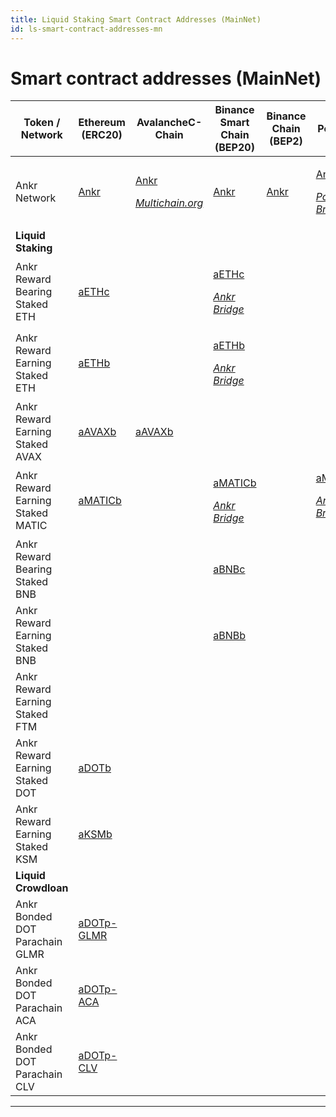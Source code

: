 ```yaml
---
title: Liquid Staking Smart Contract Addresses (MainNet)
id: ls-smart-contract-addresses-mn
---
```


# Smart contract addresses (MainNet)

| Token / Network  | Ethereum (ERC20) |AvalancheC-Chain | Binance Smart Chain (BEP20) | Binance Chain (BEP2) | Polygon  | Fantom  |
| -------------------------------- | -------------------------------------------------------------------------------------------- | ---------------------------------------------------------------------------------------------------------------------------------------------------------------------------------------------- | ----------------------------------------------------------------------------------------------------------------------------------- | --------------------------------------------------- | ------------------------------------------------------------------------------------------------------------------------------------------------------------------------------------------------------------- | -------------------------------------------------------------------------------------------------------------------------------------------------------------------------------------------- |
| Ankr Network                     | [Ankr](https://etherscan.io/token/0x8290333cef9e6d528dd5618fb97a76f268f3edd4#balances)       | <p><a href="https://snowtrace.io/token/0x20cf1b6e9d856321ed4686877cf4538f2c84b4de#balances">Ankr</a> </p><p><em></em><a href="https://multichain.org"><em>Multichain.org</em></a><em></em></p> | [Ankr](https://bscscan.com/token/0xf307910a4c7bbc79691fd374889b36d8531b08e3#balances)                                               | [Ankr](https://explorer.binance.org/asset/Ankr-E97) | <p><a href="https://polygonscan.com/token/0x101a023270368c0d50bffb62780f4afd4ea79c35#balances">Ankr</a> </p><p><em></em><a href="https://wallet.polygon.technology"><em>Polygon Bridge</em></a><em></em></p>  | <p><a href="https://ftmscan.com/token/0x0615dbba33fe61a31c7ed131bda6655ed76748b1#balances">Ankr</a></p><p><em></em><a href="https://multichain.org"><em>Multichain.org</em></a><em></em></p> |
| **Liquid Staking**               |                                                                                              |                                                                                                                                                                                                |                                                                                                                                     |                                                     |                                                                                                                                                                                                               |                                                                                                                                                                                              |
| Ankr Reward Bearing Staked ETH   | [aETHc](https://etherscan.io/token/0xE95A203B1a91a908F9B9CE46459d101078c2c3cb#balances)      |                                                                                                                                                                                                | <p><a href="https://bscscan.com/token/0x973616ff3b9d8f88411c5b4e6f928ee541e4d01f">aETHc</a></p><p><em><a href="https://www.ankr.com/docs/Earn/bridge/bridge-introduction">Ankr Bridge</a></em></p> |                                                     |  |                                                                                                                                                                                              |
| Ankr Reward Earning Staked ETH   | [aETHb](https://etherscan.io/token/0xd01ef7c0a5d8c432fc2d1a85c66cf2327362e5c6#balances)      |                                                                                                                                                                                                | <p><a href="https://bscscan.com/token/0x1075bea848451a13fd6f696b5d0fda52743e6439">aETHb</a></p><p><em><a href="https://www.ankr.com/docs/Earn/bridge/bridge-introduction">Ankr Bridge</a></em></p>                                                                                                                                     |                                                     |                                                                                                                                                                                                               |                                                                                                                                                                                              |
| Ankr Reward Earning Staked AVAX  | [aAVAXb](https://etherscan.io/token/0x30176cecb6dbf0869d59493142925a0287b12216#balances)     | [aAVAXb](https://snowtrace.io/token/0x6C6f910A79639dcC94b4feEF59Ff507c2E843929#balances)                                                                                                       |                                                                                                                                     |                                                     |                                                                                                                                                                                                               |                                                                                                                                                                                              |
| Ankr Reward Earning Staked MATIC | [aMATICb](https://etherscan.io/token/0x99534ef705df1fff4e4bd7bbaaf9b0dff038ebfe#balances)    |                                                                                                                                                                                                | <p><a href="https://bscscan.com/token/0x7465b49f83bfd74e8df8574d43bfff34edbc1758">aMATICb</a></p><p><em><a href="https://www.ankr.com/docs/Earn/bridge/bridge-introduction">Ankr Bridge</a></em></p>                                                                                                                                    |                                                     | [aMATICb](https://polygonscan.com/token/0x03a97594aa5ece130e2e956fc0ced2fea8ed8989) <p><em><a href="https://www.ankr.com/docs/Earn/bridge/bridge-introduction">Ankr Bridge</a></em></p>                                                                                                                                                           |                                                                                                                                                                                              |
| Ankr Reward Bearing Staked BNB   |                                                                                              |                                                                                                                                                                                                | [aBNBc](https://bscscan.com/address/0xE85aFCcDaFBE7F2B096f268e31ccE3da8dA2990A)                                              |                                                     |                                                                                                                                                                                                               |                                                                                                                                                                                              |
| Ankr Reward Earning Staked BNB   |                                                                                              |                                                                                                                                                                                                | [aBNBb](https://bscscan.com/token/0xBb1Aa6e59E5163D8722a122cd66EBA614b59df0d#balances)                                              |                                                     |                                                                                                                                                                                                               |                                                                                                                                                                                              |
| Ankr Reward Earning Staked FTM   |                                                                                              |                                                                                                                                                                                                |                                                                                                                                     |                                                     |                                                                                                                                                                                                               | [aFTMb](https://ftmscan.com/token/0xb42bf10ab9df82f9a47b86dd76eee4ba848d0fa2#balances)                                                                                                       |
| Ankr Reward Earning Staked DOT   | [aDOTb](https://etherscan.io/token/0x5cc56c266143f29a5054b9ae07f3ac3513a7965e#balances)      |                                                                                                                                                                                                |                                                                                                                                     |                                                     |                                                                                                                                                                                                               |                                                                                                                                                                                              |
| Ankr Reward Earning Staked KSM   | [aKSMb](https://etherscan.io/token/0x84da8e731172827fcb233b911678e2a82e27baf2#balances)      |                                                                                                                                                                                                |                                                                                                                                     |                                                     |                                                                                                                                                                                                               |                                                                                                                                                                                              |
| **Liquid Crowdloan**            |                                                                                              |                                                                                                                                                                                                |                                                                                                                                     |                                                     |                                                                                                                                                                                                               |                                                                                                                                                                                              |
| Ankr Bonded DOT Parachain GLMR   | [aDOTp-GLMR](https://etherscan.io/token/0xc6164272365951bd824a24502d26556526044eac#balances) |                                                                                                                                                                                                |                                                                                                                                     |                                                     |                                                                                                                                                                                                               |                                                                                                                                                                                              |
| Ankr Bonded DOT Parachain ACA    | [aDOTp-ACA](https://etherscan.io/address/0x3ef6b6f4b67b8ed7564962abd7be09fbaee462d2)                                                                                    |                                                                                                                                                                                                |                                                                                                                                     |                                                     |                                                                                                                                                                                                               |                                                                                                                                                                                              |
| Ankr Bonded DOT Parachain CLV    | [aDOTp-CLV](https://etherscan.io/address/0x7622e8510cf29e804be4987fffbca06968226498)                                                                                    |                                                                                                                                                                                                |                                                                                                                                     |                                                     |                                                                                                                                                                                                               |                                                                                                                                                                                              |

****